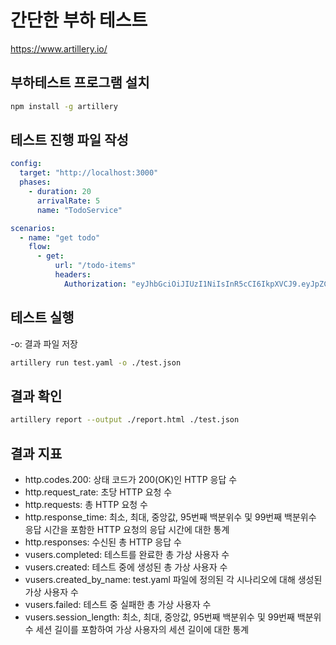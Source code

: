 # 간단한 부하 테스트
https://www.artillery.io/
## 부하테스트 프로그램 설치
```bash
npm install -g artillery
```

## 테스트 진행 파일 작성
```yaml
config:
  target: "http://localhost:3000" 
  phases:
    - duration: 20
      arrivalRate: 5
      name: "TodoService"

scenarios:
  - name: "get todo"
    flow:
      - get:
          url: "/todo-items"
          headers:
            Authorization: "eyJhbGciOiJIUzI1NiIsInR5cCI6IkpXVCJ9.eyJpZCI6MSwibmFtZSI6IuyasOykgO2YuCIsImVtYWlsIjoibm9nZ29uZ0BleGFtcGxlLmNvbSIsInJvbGUiOiJ0dXRvciIsImlhdCI6MTcyMTIxNjAwOX0.UOsNOog71HQ2z9M53aHDuerl5GTx0ZosrSC-B-PLXpE"               
```

## 테스트 실행
-o: 결과 파일 저장
```bash
artillery run test.yaml -o ./test.json
```

## 결과 확인
```bash
artillery report --output ./report.html ./test.json
```

## 결과 지표
- http.codes.200: 상태 코드가 200(OK)인 HTTP 응답 수
- http.request_rate: 초당 HTTP 요청 수
- http.requests: 총 HTTP 요청 수
- http.response_time: 최소, 최대, 중앙값, 95번째 백분위수 및 99번째 백분위수 응답 시간을 포함한 HTTP 요청의 응답 시간에 대한 통계
- http.responses: 수신된 총 HTTP 응답 수
- vusers.completed: 테스트를 완료한 총 가상 사용자 수
- vusers.created: 테스트 중에 생성된 총 가상 사용자 수
- vusers.created_by_name: test.yaml 파일에 정의된 각 시나리오에 대해 생성된 가상 사용자 수
- vusers.failed: 테스트 중 실패한 총 가상 사용자 수
- vusers.session_length: 최소, 최대, 중앙값, 95번째 백분위수 및 99번째 백분위수 세션 길이를 포함하여 가상 사용자의 세션 길이에 대한 통계

